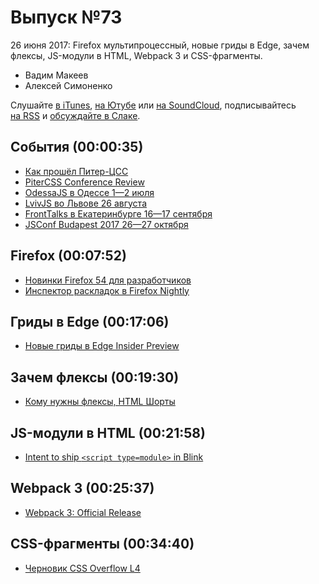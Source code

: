 # Выпуск №73

26 июня 2017: Firefox мультипроцессный, новые гриды в Edge, зачем флексы, JS-модули в HTML, Webpack 3 и CSS-фрагменты.

- Вадим Макеев
- Алексей Симоненко

Слушайте [в iTunes](https://itunes.apple.com/ru/podcast/veb-standarty/id1080500016), [на Ютубе](https://www.youtube.com/playlist?list=PLMBnwIwFEFHcwuevhsNXkFTcadeX5R1Go) или [на SoundCloud](https://soundcloud.com/web-standards), подписывайтесь [на RSS](https://web-standards.ru/podcast/feed/) и [обсуждайте в Слаке](http://slack.web-standards.ru/).

## События (00:00:35)

- [Как прошёл Питер-ЦСС](http://ilyabirman.ru/meanwhile/all/piter-css-photos/)
- [PiterCSS Conference Review](https://medium.com/p/6a7c6ebbd386)
- [OdessaJS в Одессе 1—2 июля](http://odessajs.org/)
- [LvivJS во Львове 26 августа](http://lvivjs.org.ua/)
- [FrontTalks в Екатеринбурге 16—17 сентября](https://events.yandex.ru/events/fronttalks/2017/)
- [JSConf Budapest 2017 26—27 октября](http://jsconfbp.com/)

## Firefox (00:07:52)

- [Новинки Firefox 54 для разработчиков](http://tanalin.com/blog/2017/06/firefox-54/)
- [Инспектор раскладок в Firefox Nightly](https://hacks.mozilla.org/2017/06/new-css-grid-layout-panel-in-firefox-nightly/)

## Гриды в Edge (00:17:06)

- [Новые гриды в Edge Insider Preview](http://css-live.ru/vecssti-s-polej/novye-gridy-uzhe-v-edge-insider-preview.html)

## Зачем флексы (00:19:30)

- [Кому нужны флексы, HTML Шорты](https://youtu.be/Wpglfz7aXzo)

## JS-модули в HTML (00:21:58)

- [Intent to ship `<script type=module>` in Blink](https://twitter.com/domenic/status/877346264102338562)

## Webpack 3 (00:25:37)

- [Webpack 3: Official Release](https://medium.com/webpack/webpack-3-official-release-15fd2dd8f07b)

## CSS-фрагменты (00:34:40)

- [Черновик CSS Overflow L4](https://drafts.csswg.org/css-overflow-4/)
